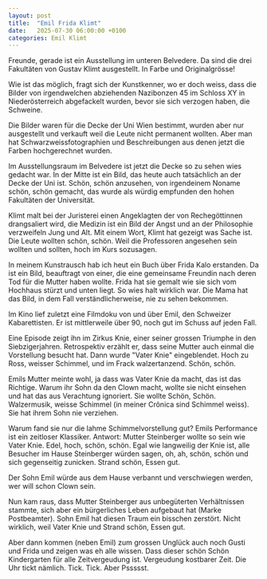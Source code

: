 ```yaml
---
layout: post
title:  "Emil Frida Klimt"
date:   2025-07-30 06:00:00 +0100
categories: Emil Klimt
---
```

Freunde, gerade ist ein Ausstellung im unteren Belvedere. Da sind die drei Fakultäten von Gustav Klimt ausgestellt. In Farbe und Originalgrösse!

Wie ist das möglich, fragt sich der Kunstkenner, wo er doch weiss, dass die Bilder von irgendwelchen abziehenden Nazibonzen 45 im Schloss XY in Niederösterreich abgefackelt wurden, bevor sie sich verzogen haben, die Schweine.

Die Bilder waren für die Decke der Uni Wien bestimmt, wurden aber nur ausgestellt und verkauft weil die Leute nicht permanent wollten. Aber man hat Schwarzweissfotographien und Beschreibungen aus denen jetzt die Farben hochgerechnet wurden.

Im Ausstellungsraum im Belvedere ist jetzt die Decke so zu sehen wies gedacht war. In der Mitte ist ein Bild, das heute auch tatsächlich an der Decke der Uni ist. Schön, schön anzusehen, von irgendeinem Noname schön, schön gemacht, das wurde als würdig empfunden den hohen Fakultäten der Universität.

Klimt malt bei der Juristerei einen Angeklagten der von Rechegöttinnen drangsaliert wird, die Medizin ist ein Bild der Angst und an der Philosophie verzweifeln Jung und Alt. Mit einem Wort, Klimt hat gezeigt was Sache ist. Die Leute wollten schön, schön. Weil die Professoren angesehen sein wollten und sollten, hoch im Kurs sozusagen.

In meinem Kunstrausch hab ich heut ein Buch über Frida Kalo erstanden. Da ist ein Bild, beauftragt von einer, die eine gemeinsame Freundin nach deren Tod für die Mutter haben wollte. Frida hat sie gemalt wie sie sich vom Hochhaus stürzt und unten liegt. So wies halt wirklich war. Die Mama hat das Bild, in dem Fall verständlicherweise, nie zu sehen bekommen.

Im Kino lief zuletzt eine Filmdoku von und über Emil, den Schweizer Kabarettisten. Er ist mittlerweile über 90, noch gut im Schuss  auf jeden Fall.

Eine Episode zeigt ihn im Zirkus Knie, einer seiner grossen Triumphe in den Siebzigerjahren. Retrospektiv erzählt er, dass seine Mutter auch einmal die Vorstellung besucht hat. Dann wurde "Vater Knie" eingeblendet. Hoch zu Ross, weisser Schimmel, und im Frack walzertanzend. Schön, schön.

Emils Mutter meinte wohl, ja dass was Vater Knie da macht, das ist das Richtige. Warum ihr Sohn da den Clown macht, wollte sie nicht einsehen und hat das aus Verachtung ignoriert. Sie wollte Schön, Schön. Walzermusik, weisse Schimmel (in meiner Crônica sind Schimmel weiss). Sie hat ihrem Sohn nie verziehen.

Warum fand sie nur die lahme Schimmelvorstellung gut? Emils Performance ist ein zeitloser Klassiker. Antwort: Mutter Steinberger wollte so sein wie Vater Knie. Edel, hoch, schön, schön. Egal wie langweilig der Knie ist, alle Besucher im Hause Steinberger würden sagen, oh, ah, schön, schön und sich gegenseitig zunicken. Strand schön, Essen gut.

Der Sohn Emil würde aus dem Hause verbannt und verschwiegen werden, wer will schon Clown sein.

Nun kam raus, dass Mutter Steinberger aus unbegüterten Verhältnissen stammte, sich aber ein bürgerliches Leben aufgebaut hat (Marke Postbeamter). Sohn Emil hat diesen Traum ein bisschen zerstört. Nicht wirklich, weil Vater Knie und Strand schön, Essen gut.

Aber dann kommen (neben Emil) zum grossen Unglück auch noch Gusti und Frida und zeigen was eh alle wissen. Dass dieser schön Schön Kindergarten für alle Zeitvergeudung ist. Vergeudung kostbarer Zeit. Die Uhr tickt nämlich. Tick. Tick. Aber Pssssst.
